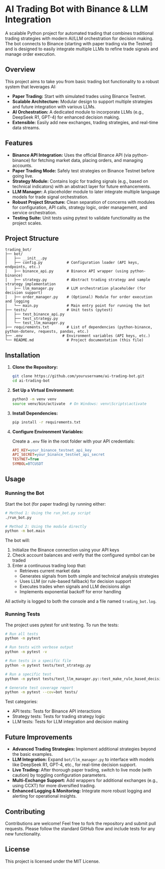 # AI Trading Bot with Binance & LLM Integration

A scalable Python project for automated trading that combines traditional trading strategies with modern AI/LLM orchestration for decision making. The bot connects to Binance (starting with paper trading via the Testnet) and is designed to easily integrate multiple LLMs to refine trade signals and manage order execution.

## Overview

This project aims to take you from basic trading bot functionality to a robust system that leverages AI:
- **Paper Trading:** Start with simulated trades using Binance Testnet.
- **Scalable Architecture:** Modular design to support multiple strategies and future integration with various LLMs.
- **AI Orchestration:** A dedicated module to incorporate LLMs (e.g., DeepSeek R1, GPT-4) for enhanced decision making.
- **Extensible:** Easily add new exchanges, trading strategies, and real-time data streams.

## Features

- **Binance API Integration:** Uses the official Binance API (via python-binance) for fetching market data, placing orders, and managing accounts.
- **Paper Trading Mode:** Safely test strategies on Binance Testnet before going live.
- **Strategy Module:** Contains logic for trading signals (e.g., based on technical indicators) with an abstract layer for future enhancements.
- **LLM Manager:** A placeholder module to later integrate multiple language models for trade signal orchestration.
- **Robust Project Structure:** Clean separation of concerns with modules for configuration, API calls, strategy logic, order management, and service orchestration.
- **Testing Suite:** Unit tests using pytest to validate functionality as the project scales.

## Project Structure

```
trading_bot/
├── bot/
│   ├── __init__.py
│   ├── config.py           # Configuration loader (API keys, endpoints, etc.)
│   ├── binance_api.py      # Binance API wrapper (using python-binance)
│   ├── strategy.py         # Abstract trading strategy and sample strategy implementation
│   ├── llm_manager.py      # LLM orchestration placeholder (for decision support)
│   ├── order_manager.py    # (Optional) Module for order execution and logging
│   └── main.py             # Main entry point for running the bot
├── tests/                  # Unit tests (pytest)
│   ├── test_binance_api.py
│   ├── test_strategy.py
│   └── test_llm_manager.py
├── requirements.txt        # List of dependencies (python-binance, python-dotenv, requests, pandas, etc.)
├── .env                  # Environment variables (API keys, etc.)
└── README.md               # Project documentation (this file)
```

## Installation

1. **Clone the Repository:**

   ```bash
   git clone https://github.com/yourusername/ai-trading-bot.git
   cd ai-trading-bot
   ```

2. **Set Up a Virtual Environment:**

   ```bash
   python3 -m venv venv
   source venv/bin/activate  # On Windows: venv\Scripts\activate
   ```

3. **Install Dependencies:**

   ```bash
   pip install -r requirements.txt
   ```

4. **Configure Environment Variables:**

   Create a `.env` file in the root folder with your API credentials:
   ```ini
   API_KEY=your_binance_testnet_api_key
   API_SECRET=your_binance_testnet_api_secret
   TESTNET=True
   SYMBOL=BTCUSDT
   ```

## Usage

### Running the Bot

Start the bot (for paper trading) by running either:

```bash
# Method 1: Using the run_bot.py script
./run_bot.py

# Method 2: Using the module directly
python -m bot.main
```

The bot will:
1. Initialize the Binance connection using your API keys
2. Check account balances and verify that the configured symbol can be traded
3. Enter a continuous trading loop that:
   - Retrieves current market data
   - Generates signals from both simple and technical analysis strategies
   - Uses LLM (or rule-based fallback) for decision support
   - Executes trades when signals and LLM decisions align
   - Implements exponential backoff for error handling

All activity is logged to both the console and a file named `trading_bot.log`.

### Running Tests

The project uses pytest for unit testing. To run the tests:

```bash
# Run all tests
python -m pytest

# Run tests with verbose output
python -m pytest -v

# Run tests in a specific file
python -m pytest tests/test_strategy.py

# Run a specific test
python -m pytest tests/test_llm_manager.py::test_make_rule_based_decision

# Generate test coverage report
python -m pytest --cov=bot tests/
```

Test categories:
- API tests: Tests for Binance API interactions
- Strategy tests: Tests for trading strategy logic
- LLM tests: Tests for LLM integration and decision making

## Future Improvements

- **Advanced Trading Strategies:** Implement additional strategies beyond the basic examples.
- **LLM Integration:** Expand `bot/llm_manager.py` to interface with models like DeepSeek R1, GPT-4, etc., for real-time decision support.
- **Live Trading:** After thorough paper trading, switch to live mode (with caution) by toggling configuration parameters.
- **Multi-Exchange Support:** Add wrappers for additional exchanges (e.g., using CCXT) for more diversified trading.
- **Enhanced Logging & Monitoring:** Integrate more robust logging and alerting for operational insights.

## Contributing

Contributions are welcome! Feel free to fork the repository and submit pull requests. Please follow the standard GitHub flow and include tests for any new functionality.

## License

This project is licensed under the MIT License.